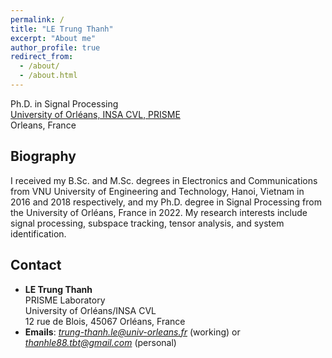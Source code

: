 ```yaml
---
permalink: /
title: "LE Trung Thanh"
excerpt: "About me"
author_profile: true
redirect_from: 
  - /about/
  - /about.html
---
```


Ph.D. in Signal Processing \
[University of Orléans, INSA CVL, PRISME](https://www.univ-orleans.fr/fr/prisme) \
Orleans, France


Biography
-----
I received my B.Sc. and M.Sc. degrees in Electronics and Communications from VNU University of Engineering and Technology, Hanoi, Vietnam in 2016 and 2018 respectively, and my Ph.D. degree in Signal Processing from the University of Orléans, France in 2022. My research interests include signal processing, subspace tracking, tensor analysis, and system identification.


Contact
-----

* **LE Trung Thanh** \
PRISME Laboratory \
University of Orléans/INSA CVL \
12 rue de Blois, 45067 Orléans, France 
* **Emails**: *trung-thanh.le@univ-orleans.fr* (working)  or  *thanhle88.tbt@gmail.com* (personal)

